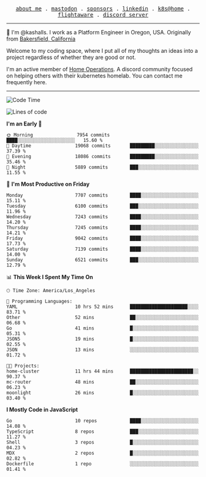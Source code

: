 <p align="center">
  <samp>
    <a href="https://jordanjones.org/">about me</a> .
    <a rel="me" href="https://mastodon.social/@kashall">mastodon</a> .
    <a href="https://github.com/sponsors/kashalls">sponsors</a> .
    <a href="https://linkedin.com/in/jordpjones">linkedin</a> .
    <a href="https://github.com/kashalls/home-cluster">k8s@home</a> .
    <a href="https://flightaware.com/adsb/stats/user/kashalls">flightaware</a> .
    <a href="https://discord.gg/V2WrCfqba9">discord server</a>
  </samp>
</p>

----------------------------------------------------------------

:wave: I'm @kashalls. I work as a Platform Engineer in Oregon, USA. Originally from [Bakersfield, California](https://maps.app.goo.gl/QQMtywTWghpXB6Tu6)

Welcome to my coding space, where I put all of my thoughts an ideas into a project regardless of whether they are good or not.

I'm an active member of [Home Operations](https://discord.gg/home-operations). A discord community focused on helping others with their kubernetes homelab. You can contact me frequently here.

----------------------------------------------------------------
<!--START_SECTION:waka-->
![Code Time](http://img.shields.io/badge/Code%20Time-2%2C383%20hrs%2020%20mins-blue)

![Lines of code](https://img.shields.io/badge/From%20Hello%20World%20I%27ve%20Written-10.8%20million%20lines%20of%20code-blue)

**I'm an Early 🐤** 

```text
🌞 Morning                7954 commits        ████░░░░░░░░░░░░░░░░░░░░░   15.60 % 
🌆 Daytime                19068 commits       █████████░░░░░░░░░░░░░░░░   37.39 % 
🌃 Evening                18086 commits       █████████░░░░░░░░░░░░░░░░   35.46 % 
🌙 Night                  5889 commits        ███░░░░░░░░░░░░░░░░░░░░░░   11.55 % 
```
📅 **I'm Most Productive on Friday** 

```text
Monday                   7707 commits        ████░░░░░░░░░░░░░░░░░░░░░   15.11 % 
Tuesday                  6100 commits        ███░░░░░░░░░░░░░░░░░░░░░░   11.96 % 
Wednesday                7243 commits        ████░░░░░░░░░░░░░░░░░░░░░   14.20 % 
Thursday                 7245 commits        ████░░░░░░░░░░░░░░░░░░░░░   14.21 % 
Friday                   9042 commits        ████░░░░░░░░░░░░░░░░░░░░░   17.73 % 
Saturday                 7139 commits        ████░░░░░░░░░░░░░░░░░░░░░   14.00 % 
Sunday                   6521 commits        ███░░░░░░░░░░░░░░░░░░░░░░   12.79 % 
```


📊 **This Week I Spent My Time On** 

```text
🕑︎ Time Zone: America/Los_Angeles

💬 Programming Languages: 
YAML                     10 hrs 52 mins      █████████████████████░░░░   83.71 % 
Other                    52 mins             ██░░░░░░░░░░░░░░░░░░░░░░░   06.68 % 
Go                       41 mins             █░░░░░░░░░░░░░░░░░░░░░░░░   05.31 % 
JSON5                    19 mins             █░░░░░░░░░░░░░░░░░░░░░░░░   02.55 % 
JSON                     13 mins             ░░░░░░░░░░░░░░░░░░░░░░░░░   01.72 % 

🐱‍💻 Projects: 
home-cluster             11 hrs 44 mins      ███████████████████████░░   90.37 % 
mc-router                48 mins             ██░░░░░░░░░░░░░░░░░░░░░░░   06.23 % 
moonlight                26 mins             █░░░░░░░░░░░░░░░░░░░░░░░░   03.40 % 
```

**I Mostly Code in JavaScript** 

```text
Go                       10 repos            ████░░░░░░░░░░░░░░░░░░░░░   14.08 % 
TypeScript               8 repos             ███░░░░░░░░░░░░░░░░░░░░░░   11.27 % 
Shell                    3 repos             █░░░░░░░░░░░░░░░░░░░░░░░░   04.23 % 
MDX                      2 repos             █░░░░░░░░░░░░░░░░░░░░░░░░   02.82 % 
Dockerfile               1 repo              ░░░░░░░░░░░░░░░░░░░░░░░░░   01.41 % 
```




<!--END_SECTION:waka-->
